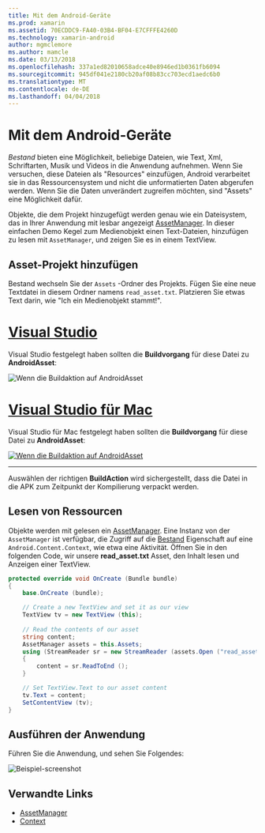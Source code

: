 ```yaml
---
title: Mit dem Android-Geräte
ms.prod: xamarin
ms.assetid: 70ECDDC9-FA40-03B4-BF04-E7CFFFE4260D
ms.technology: xamarin-android
author: mgmclemore
ms.author: mamcle
ms.date: 03/13/2018
ms.openlocfilehash: 337a1ed82010658adce40e8946ed1b0361fb6094
ms.sourcegitcommit: 945df041e2180cb20af08b83cc703ecd1aedc6b0
ms.translationtype: MT
ms.contentlocale: de-DE
ms.lasthandoff: 04/04/2018
---
```

# <a name="using-android-assets"></a>Mit dem Android-Geräte

_Bestand_ bieten eine Möglichkeit, beliebige Dateien, wie Text, Xml, Schriftarten, Musik und Videos in die Anwendung aufnehmen. Wenn Sie versuchen, diese Dateien als "Resources" einzufügen, Android verarbeitet sie in das Ressourcensystem und nicht die unformatierten Daten abgerufen werden. Wenn Sie die Daten unverändert zugreifen möchten, sind "Assets" eine Möglichkeit dafür.

Objekte, die dem Projekt hinzugefügt werden genau wie ein Dateisystem, das in Ihrer Anwendung mit lesbar angezeigt [AssetManager](https://developer.xamarin.com/api/type/Android.Content.Res.AssetManager/).
In dieser einfachen Demo Kegel zum Medienobjekt einen Text-Dateien, hinzufügen zu lesen mit `AssetManager`, und zeigen Sie es in einem TextView.


## <a name="add-asset-to-project"></a>Asset-Projekt hinzufügen

Bestand wechseln Sie der `Assets` -Ordner des Projekts. Fügen Sie eine neue Textdatei in diesem Ordner namens `read_asset.txt`. Platzieren Sie etwas Text darin, wie "Ich ein Medienobjekt stammt!".

# <a name="visual-studiotabvswin"></a>[Visual Studio](#tab/vswin)

Visual Studio festgelegt haben sollten die **Buildvorgang** für diese Datei zu **AndroidAsset**:

![Wenn die Buildaktion auf AndroidAsset](android-assets-images/asset-properties-vs.png) 

# <a name="visual-studio-for-mactabvsmac"></a>[Visual Studio für Mac](#tab/vsmac)

Visual Studio für Mac festgelegt haben sollten die **Buildvorgang** für diese Datei zu **AndroidAsset**:

[![Wenn die Buildaktion auf AndroidAsset](android-assets-images/asset-properties-xs-sml.png)](android-assets-images/asset-properties-xs.png#lightbox)

-----

Auswählen der richtigen **BuildAction** wird sichergestellt, dass die Datei in die APK zum Zeitpunkt der Kompilierung verpackt werden.


## <a name="reading-assets"></a>Lesen von Ressourcen

Objekte werden mit gelesen ein [AssetManager](https://developer.xamarin.com/api/type/Android.Content.Res.AssetManager/). Eine Instanz von der `AssetManager` ist verfügbar, die Zugriff auf die [Bestand](https://developer.xamarin.com/api/property/Android.Content.Context.Assets/) Eigenschaft auf eine `Android.Content.Context`, wie etwa eine Aktivität.
Öffnen Sie in den folgenden Code, wir unsere **read_asset.txt** Asset, den Inhalt lesen und Anzeigen einer TextView.

```csharp
protected override void OnCreate (Bundle bundle)
{
    base.OnCreate (bundle);

    // Create a new TextView and set it as our view
    TextView tv = new TextView (this);
    
    // Read the contents of our asset
    string content;
    AssetManager assets = this.Assets;
    using (StreamReader sr = new StreamReader (assets.Open ("read_asset.txt")))
    {
        content = sr.ReadToEnd ();
    }

    // Set TextView.Text to our asset content
    tv.Text = content;
    SetContentView (tv);
}
```


## <a name="running-the-application"></a>Ausführen der Anwendung

Führen Sie die Anwendung, und sehen Sie Folgendes:

![Beispiel-screenshot](android-assets-images/screenshot.png)


## <a name="related-links"></a>Verwandte Links

- [AssetManager](https://developer.xamarin.com/api/type/Android.Content.Res.AssetManager/)
- [Context](https://developer.xamarin.com/api/type/Android.Content.Context/)

